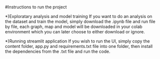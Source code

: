 #Instructions to run the project

*)Exploratary analysis and model training
    If you want to do an analysis on the dataset and train the model, simply download the .ipynb file and run file by file, each graph, map and model will be              downloaded in your colab environment which you can later choose to either download or ignore.

*)Running streamlit application
    If you wish to run the UI, simply copy the content folder, app.py and requirements.txt file into one folder, then install the dependencies from the .txt file and      run the code.

